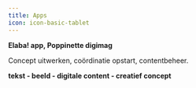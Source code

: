 ```yaml
---
title: Apps
icon: icon-basic-tablet
---
```


**Elaba! app, Poppinette digimag**

Concept uitwerken, coördinatie opstart, contentbeheer.

**tekst - beeld - digitale content - creatief concept**